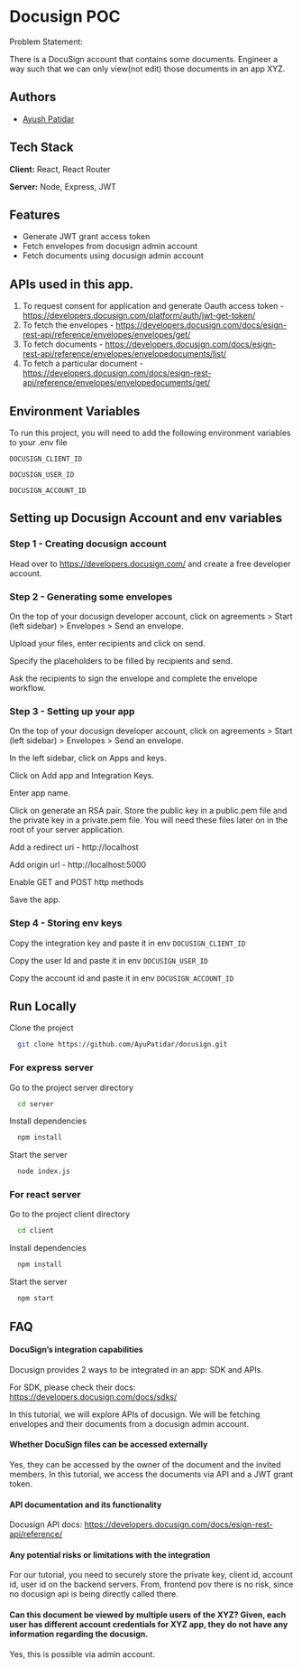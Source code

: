 
# Docusign POC

Problem Statement: 

There is a DocuSign account that contains some documents. Engineer a way such that we can only view(not edit) those documents in an app XYZ.

## Authors

- [Ayush Patidar](https://www.github.com/AyuPatidar)

## Tech Stack

**Client:** React, React Router

**Server:** Node, Express, JWT

## Features

- Generate JWT grant access token
- Fetch envelopes from docusign admin account
- Fetch documents using docusign admin account

## APIs used in this app.

1. To request consent for application and generate Oauth access token - https://developers.docusign.com/platform/auth/jwt-get-token/
2. To fetch the envelopes - https://developers.docusign.com/docs/esign-rest-api/reference/envelopes/envelopes/get/
3. To fetch documents - https://developers.docusign.com/docs/esign-rest-api/reference/envelopes/envelopedocuments/list/
4. To fetch a particular document - https://developers.docusign.com/docs/esign-rest-api/reference/envelopes/envelopedocuments/get/

## Environment Variables

To run this project, you will need to add the following environment variables to your .env file

`DOCUSIGN_CLIENT_ID`

`DOCUSIGN_USER_ID`

`DOCUSIGN_ACCOUNT_ID`


## Setting up Docusign Account and env variables

### Step 1 - Creating docusign account

Head over to https://developers.docusign.com/ and create a free developer account.

### Step 2 - Generating some envelopes

On the top of your docusign developer account, click on agreements > Start (left sidebar) > Envelopes > Send an envelope.

Upload your files, enter recipients and click on send.

Specify the placeholders to be filled by recipients and send.

Ask the recipients to sign the envelope and complete the envelope workflow.

### Step 3 - Setting up your app

On the top of your docusign developer account, click on agreements > Start (left sidebar) > Envelopes > Send an envelope.

In the left sidebar, click on Apps and keys.

Click on Add app and Integration Keys.

Enter app name.

Click on generate an RSA pair. Store the public key in a public.pem file and the private key in a private.pem file. You will need these files later on in the root of your server application.

Add a redirect uri - http://localhost

Add origin url - http://localhost:5000

Enable GET and POST http methods

Save the app.

### Step 4 - Storing env keys

Copy the integration key and paste it in env `DOCUSIGN_CLIENT_ID`

Copy the user Id and paste it in env `DOCUSIGN_USER_ID`

Copy the account id and paste it in env `DOCUSIGN_ACCOUNT_ID`


## Run Locally

Clone the project

```bash
  git clone https://github.com/AyuPatidar/docusign.git
```

### For express server

Go to the project server directory

```bash
  cd server
```

Install dependencies

```bash
  npm install
```

Start the server

```bash
  node index.js
```

### For react server

Go to the project client directory

```bash
  cd client
```

Install dependencies

```bash
  npm install
```

Start the server

```bash
  npm start
```

## FAQ

#### DocuSign’s integration capabilities

 Docusign provides 2 ways to be integrated in an app: SDK and APIs.
 
 For SDK, please check their docs: https://developers.docusign.com/docs/sdks/
 
 In this tutorial, we will explore APIs of docusign. We will be fetching envelopes and their documents from a docusign admin account.

#### Whether DocuSign files can be accessed externally

Yes, they can be accessed by the owner of the document and the invited members. In this tutorial, we access the documents via API and a JWT grant token.

#### API documentation and its functionality

 Docusign API docs: https://developers.docusign.com/docs/esign-rest-api/reference/

#### Any potential risks or limitations with the integration

For our tutorial, you need to securely store the private key, client id, account id, user id on the backend servers. From, frontend pov there is no risk, since no docusign api is being directly called there.

#### Can this document be viewed by multiple users of the XYZ? Given, each user has different account credentials for XYZ app, they do not have any information regarding the docusign.

Yes, this is possible via admin account.
